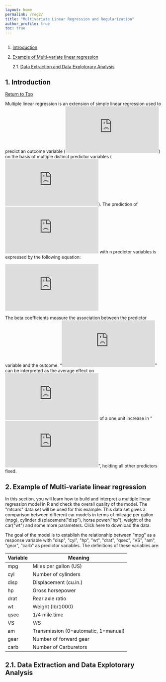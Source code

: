 ```yaml
---
layout: home
permalink: /reg2/
title: "Multivariate Linear Regression and Regularization"
author_profile: true
toc: true
---
```


##  <a name="toc"/>
1. [Introduction](#Introduction)
2. [Example of Multi-variate linear regression](#example)

	2.1. [Data Extraction and Data Explotorary Analysis](#data)


## 1. Introduction <a name="Introduction"/> 
[Return to Top](#toc)

Multiple linear regression is an extension of simple linear regression used to predict an outcome variable (![y](https://latex.codecogs.com/gif.latex?y)) on the basis of multiple distinct predictor variables (![x](https://latex.codecogs.com/gif.latex?x)). The prediction of ![y](https://latex.codecogs.com/gif.latex?y) with n predictor variables is expressed by the following equation:

![mlr](https://latex.codecogs.com/gif.latex?y%3D%5Cbeta_0%20&plus;%5Cbeta_1x_1&plus;%5Cbeta_2x_2&plus;%5Ccdot%5Ccdot%5Ccdot&plus;%5Cbeta_nx_n)

The beta coefficients measure the association between the predictor variable and the outcome. “![beta_i](https://latex.codecogs.com/gif.latex?%5Cbeta_i)” can be interpreted as the average effect on ![y](https://latex.codecogs.com/gif.latex?y) of a one unit increase in “![x_i](https://latex.codecogs.com/gif.latex?x_i)”, holding all other predictors fixed.

## 2. Example of Multi-variate linear regression <a name="example"/> 

In this section, you will learn how to build and interpret a multiple linear regression model in R and check the overall quality of the model. The "mtcars" data set will be used for this example. This data set gives a comparison between different car models in terms of mileage per gallon (mpg), cylinder displacement("disp"), horse power("hp"), weight of the car("wt") and some more parameters. Click here to download the data.

The goal of the model is to establish the relationship between "mpg" as a response variable with "disp", "cyl", "hp", "wt", "drat", "qsec", "VS", "am", "gear", "carb" as predictor variables. The definitions of these variables are:

|**Variable**|**Meaning**|
|---|---|
|mpg| Miles per gallon (US) |
|cyl| Number of cylinders |
|disp| Displacement (cu.in.) |
|hp| Gross horsepower |
|drat| Rear axle ratio |
|wt| Weight (lb/1000) |
|qsec| 1/4 mile time |
|VS| V/S |
|am| Transmission (0=automatic, 1=manual) |
|gear| Number of forward gear |
|carb| Number of Carburetors |


## 2.1. Data Extraction and Data Explotorary Analysis <a name="data"/>
